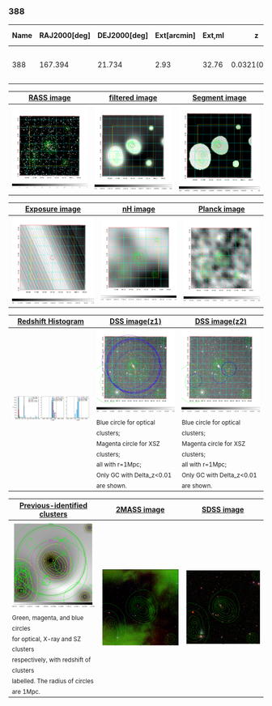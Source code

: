 <div STYLE="page-break-after: always;"></div>

### 388

|Name|RAJ2000[deg]|DEJ2000[deg] |Ext[arcmin]| Ext,ml | z | z_src| C|GC(XSZ,Delta_z<0.01)| GC(OPT,Delta_z<0.01)|GC| R_sig[arcmin] | R500[arcmin] | R500[Mpc]| CRsig[c/s] | CR500[c/s] |L500[1E44 erg/s]|F500[1E-12 erg/s/cm^2]| M500[1E14 Msun]|Tx[keV]|Cnt_sig|Beta|Rc[arcmin]|Comment|Alias|
|---|---|---|---|---|---|------|---|--------|---------|----------|---|---|---|---|---|---|---|---|---|---|---|---|---|---|
|388| 167.394| 21.734| 2.93| 32.76| 0.0321(0.005)| z1, z_xsz| B| MCXC| A, N| A, C, F20, MCXC, N, W| 38.125| 15.694| 0.604| 0.309(0.101)| 0.282(0.092)| 0.123(0.034)| 5.193(1.439)| 0.65(0.09)| 1.65(0.15)| 118.4| 0.632(-0.049+0.069)| 4.301(-0.764+0.941)| -| k366|

|[RASS image](../image/388/388_img.pdf)|[filtered image](../image/388/388_fil.pdf)|[Segment image](../image/388/388_seg.pdf)|
|-------------------|--------------------|-------------------|
| <img src="../image/388/388_img.png" width="300">  | <img src="../image/388/388_fil.png" width="300">   | <img src="../image/388/388_seg.png" width="300">  |

|[Exposure image](../image/388/388_mex.pdf)| [nH image](../image/388/388_nh.pdf)| [Planck image](../image/388/388_p.pdf)|
|-------------------|--------------------|-------------------|
|<img src="../image/388/388_mex.png" width="300">   | <img src="../image/388/388_nh.png" width="300">    | <img src="../image/388/388_p.png" width="300"> |

|[Redshift Histogram](../image/388/388_zg.pdf) | [DSS image(z1)](../image/388/388_dss_z1.pdf)      |  [DSS image(z2)](../image/388/388_dss_z2.pdf)    |
|-------------------|--------------------|-------------------|
|<img src="../image/388/388_zg.png" width="300"> |<img src="../image/388/388_dss_z1.png" width="300"> <sub><br>Blue circle for optical clusters; <br>Magenta circle for XSZ clusters; <br>all with r=1Mpc; <br>Only GC with Delta_z<0.01 are shown. </sub>| <img src="../image/388/388_dss_z2.png" width="300"><sub><br>Blue circle for optical clusters; <br>Magenta circle for XSZ clusters; <br>all with r=1Mpc; <br>Only GC with Delta_z<0.01 are shown. </sub> |

|[Previous-identified clusters](../image/388/388_gc.pdf) | [2MASS image](../image/388/388_2mass.pdf)      |[SDSS image](../image/388/388_sdss.pdf)   |
|-------------------|-------------------|-------------------|
|<img src=../image/388/388_gc.png width="300"> <br><sub>Green, magenta, and blue circles <br>for optical, X-ray and SZ clusters <br>respectively, with redshift of clusters <br>labelled. The radius of circles <br>are 1Mpc.</sub>|<img src="../image/388/388_2mass.png" width="300">  | <img src="../image/388/388_sdss.png" width="300">  |





